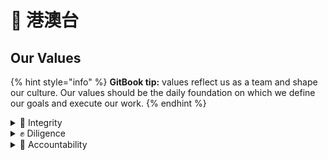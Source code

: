 # 💖 港澳台

## Our Values

{% hint style="info" %}
**GitBook tip:** values reflect us as a team and shape our culture. Our values should be the daily foundation on which we define our goals and execute our work.
{% endhint %}

<details>

<summary>🚀 Integrity</summary>



</details>

<details>

<summary>✊ Diligence</summary>



</details>

<details>

<summary>💪 Accountability</summary>



</details>
